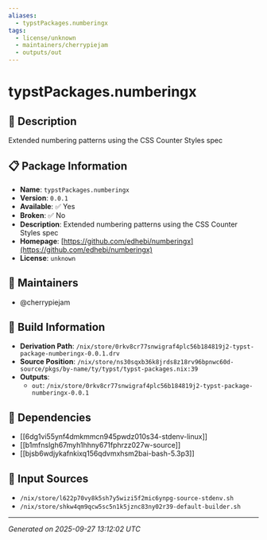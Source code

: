 ```yaml
---
aliases:
  - typstPackages.numberingx
tags:
  - license/unknown
  - maintainers/cherrypiejam
  - outputs/out
---
```


# typstPackages.numberingx

## 📝 Description

Extended numbering patterns using the CSS Counter Styles spec

## 📋 Package Information

- **Name**: `typstPackages.numberingx`
- **Version**: `0.0.1`
- **Available**: ✅ Yes
- **Broken**: ✅ No
- **Description**: Extended numbering patterns using the CSS Counter Styles spec
- **Homepage**: [https://github.com/edhebi/numberingx](https://github.com/edhebi/numberingx)
- **License**: `unknown`
## 👥 Maintainers

- @cherrypiejam


## 🔧 Build Information

- **Derivation Path**: `/nix/store/0rkv8cr77snwigraf4plc56b184819j2-typst-package-numberingx-0.0.1.drv`
- **Source Position**: `/nix/store/ns30sqxb36k8jrds8z18rv96bpnwc60d-source/pkgs/by-name/ty/typst/typst-packages.nix:39`
- **Outputs**:
  - `out`:  `/nix/store/0rkv8cr77snwigraf4plc56b184819j2-typst-package-numberingx-0.0.1`

## 🔗 Dependencies

- [[6dg1vi55ynf4dmkmmcn945pwdz010s34-stdenv-linux]]
- [[b1mfnslgh67myh1hhny671fphrzz027w-source]]
- [[bjsb6wdjykafnkixq156qdvmxhsm2bai-bash-5.3p3]]

## 📁 Input Sources

- `/nix/store/l622p70vy8k5sh7y5wizi5f2mic6ynpg-source-stdenv.sh`
- `/nix/store/shkw4qm9qcw5sc5n1k5jznc83ny02r39-default-builder.sh`

---
*Generated on 2025-09-27 13:12:02 UTC*
